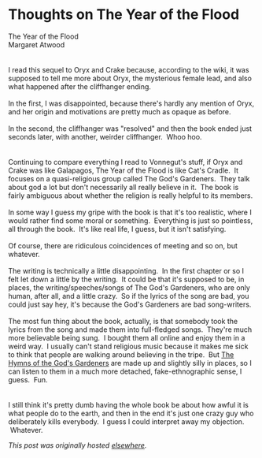 # Thoughts on The Year of the Flood

<p>The Year of the Flood<br>Margaret Atwood<br><br><br>I read this sequel to Oryx and Crake because, according to the wiki, it was supposed to tell me more about Oryx, the mysterious female lead, and also what happened after the cliffhanger ending.<br><br>In the first, I was disappointed, because there's hardly any mention of Oryx, and her origin and motivations are pretty much as opaque as before.<br><br>In the second, the cliffhanger was "resolved" and then the book ended just seconds later, with another, weirder cliffhanger. &#160;Whoo hoo.<br><br><br>Continuing to compare everything I read to Vonnegut's stuff, if Oryx and Crake was like Galapagos, The Year of the Flood is like Cat's Cradle. &#160;It focuses on a quasi-religious group called The God's Gardeners. &#160;They talk about god a lot but don't necessarily all really believe in it. &#160;The book is fairly ambiguous about whether the religion is really helpful to its members.<br><br>In some way I guess my gripe with the book is that it's too realistic, where I would rather find some moral or something. &#160;Everything is just so pointless, all through the book. &#160;It's like real life, I guess, but it isn't satisfying.<br><br>Of course, there are ridiculous coincidences of meeting and so on, but whatever.<br><br>The writing is technically a little disappointing. &#160;In the first chapter or so I felt let down a little by the writing. &#160;It could be that it's supposed to be, in places, the writing/speeches/songs of The God's Gardeners, who are only human, after all, and a little crazy. &#160;So if the lyrics of the song are bad, you could just say hey, it's because the God's Gardeners are bad song-writers.<br><br>The most fun thing about the book, actually, is that somebody took the lyrics from the song and made them into full-fledged songs. &#160;They're much more believable being sung. &#160;I bought them all online and enjoy them in a weird way. &#160;I usually can't stand religious music because it makes me sick to think that people are walking around believing in the tripe. &#160;But <a href="http://www.yearoftheflood.com/us/music/">The Hymns of the God's Gardeners</a> are made up and slightly silly in places, so I can listen to them in a much more detached, fake-ethnographic sense, I guess. &#160;Fun.<br><br><br>I still think it's pretty dumb having the whole book be about how awful it is what people do to the earth, and then in the end it's just one crazy guy who deliberately kills everybody. &#160;I guess I could interpret away my objection. &#160;Whatever.</p>


*This post was originally hosted [elsewhere](http://planspace.blogspot.com/2011/01/thoughts-on-year-of-flood.html).*
